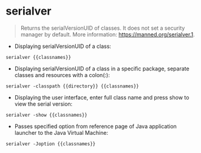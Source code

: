 # serialver

> Returns the serialVersionUID of classes.
> It does not set a security manager by default.
> More information: <https://manned.org/serialver.1>.

- Displaying serialVersionUID of a class:

`serialver {{classnames}}`

- Displaying serialVersionUID of a class in a specific package, separate classes and resources with a colon(:):

`serialver -classpath {{directory}} {{classnames}}`

- Displaying the user interface, enter full class name and press show to view the serial version:

`serialver -show {{classnames}}`

- Passes specified option from reference page of Java application launcher to  the Java Virtual Machine:

`serialver -Joption {{classnames}}`